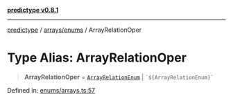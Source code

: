 [**predictype v0.8.1**](../../../README.md)

***

[predictype](../../../modules.md) / [arrays/enums](../README.md) / ArrayRelationOper

# Type Alias: ArrayRelationOper

> **ArrayRelationOper** = [`ArrayRelationEnum`](../enumerations/ArrayRelationEnum.md) \| `` `${ArrayRelationEnum}` ``

Defined in: [enums/arrays.ts:57](https://github.com/maduhaime/predictype/blob/2310adbaccb6fbc00cdab8e345e79bd5b09e40f5/src/enums/arrays.ts#L57)
